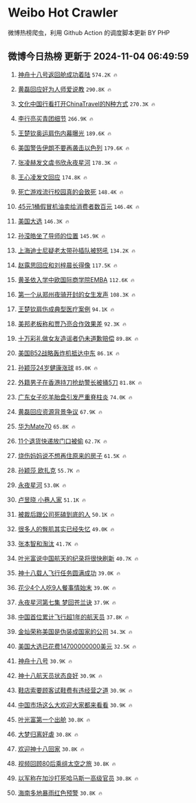 # Weibo Hot Crawler 



微博热榜爬虫，利用 Github Action 的调度脚本更新 BY PHP 


## 微博今日热榜 更新于 2024-11-04 06:49:59 
1. [神舟十八号返回舱成功着陆](https://s.weibo.com/weibo?q=%23%E7%A5%9E%E8%88%9F%E5%8D%81%E5%85%AB%E5%8F%B7%E8%BF%94%E5%9B%9E%E8%88%B1%E6%88%90%E5%8A%9F%E7%9D%80%E9%99%86%23&t=31&band_rank=1&Refer=top) `574.2K 🔥` 

1. [黄磊回应好为人师爱说教](https://s.weibo.com/weibo?q=%23%E9%BB%84%E7%A3%8A%E5%9B%9E%E5%BA%94%E5%A5%BD%E4%B8%BA%E4%BA%BA%E5%B8%88%E7%88%B1%E8%AF%B4%E6%95%99%23&t=31&band_rank=2&Refer=top) `290.8K 🔥` 

1. [文化中国行看打开ChinaTravel的N种方式](https://s.weibo.com/weibo?q=%23%E6%96%87%E5%8C%96%E4%B8%AD%E5%9B%BD%E8%A1%8C%E7%9C%8B%E6%89%93%E5%BC%80ChinaTravel%E7%9A%84N%E7%A7%8D%E6%96%B9%E5%BC%8F%23&t=31&band_rank=3&Refer=top) `270.3K 🔥` 

1. [李行亮买青团细节](https://s.weibo.com/weibo?q=%23%E6%9D%8E%E8%A1%8C%E4%BA%AE%E4%B9%B0%E9%9D%92%E5%9B%A2%E7%BB%86%E8%8A%82%23&t=31&band_rank=4&Refer=top) `266.9K 🔥` 

1. [王楚钦奥运肩伤内幕曝光](https://s.weibo.com/weibo?q=%23%E7%8E%8B%E6%A5%9A%E9%92%A6%E5%A5%A5%E8%BF%90%E8%82%A9%E4%BC%A4%E5%86%85%E5%B9%95%E6%9B%9D%E5%85%89%23&t=31&band_rank=5&Refer=top) `189.6K 🔥` 

1. [美国警告伊朗不要再袭击以色列](https://s.weibo.com/weibo?q=%23%E7%BE%8E%E5%9B%BD%E8%AD%A6%E5%91%8A%E4%BC%8A%E6%9C%97%E4%B8%8D%E8%A6%81%E5%86%8D%E8%A2%AD%E5%87%BB%E4%BB%A5%E8%89%B2%E5%88%97%23&t=31&band_rank=6&Refer=top) `179.6K 🔥` 

1. [张凌赫发文虞书欣永夜星河](https://s.weibo.com/weibo?q=%23%E5%BC%A0%E5%87%8C%E8%B5%AB%E5%8F%91%E6%96%87%E8%99%9E%E4%B9%A6%E6%AC%A3%E6%B0%B8%E5%A4%9C%E6%98%9F%E6%B2%B3%23&t=31&band_rank=7&Refer=top) `178.3K 🔥` 

1. [王心凌发文回应](https://s.weibo.com/weibo?q=%23%E7%8E%8B%E5%BF%83%E5%87%8C%E5%8F%91%E6%96%87%E5%9B%9E%E5%BA%94%23&t=31&band_rank=8&Refer=top) `174.8K 🔥` 

1. [死亡游戏流行校园真的会致死](https://s.weibo.com/weibo?q=%23%E6%AD%BB%E4%BA%A1%E6%B8%B8%E6%88%8F%E6%B5%81%E8%A1%8C%E6%A0%A1%E5%9B%AD%E7%9C%9F%E7%9A%84%E4%BC%9A%E8%87%B4%E6%AD%BB%23&t=31&band_rank=9&Refer=top) `148.4K 🔥` 

1. [45元1桶假冒机油卖给消费者数百元](https://s.weibo.com/weibo?q=%2345%E5%85%831%E6%A1%B6%E5%81%87%E5%86%92%E6%9C%BA%E6%B2%B9%E5%8D%96%E7%BB%99%E6%B6%88%E8%B4%B9%E8%80%85%E6%95%B0%E7%99%BE%E5%85%83%23&t=31&band_rank=10&Refer=top) `146.4K 🔥` 

1. [美国大选](https://s.weibo.com/weibo?q=%E7%BE%8E%E5%9B%BD%E5%A4%A7%E9%80%89&t=31&band_rank=11&Refer=top) `146.3K 🔥` 

1. [孙滢皓坐了导师的位置](https://s.weibo.com/weibo?q=%E5%AD%99%E6%BB%A2%E7%9A%93%E5%9D%90%E4%BA%86%E5%AF%BC%E5%B8%88%E7%9A%84%E4%BD%8D%E7%BD%AE&t=31&band_rank=12&Refer=top) `145.9K 🔥` 

1. [上海迪士尼疑老太带孙插队被怒吼](https://s.weibo.com/weibo?q=%23%E4%B8%8A%E6%B5%B7%E8%BF%AA%E5%A3%AB%E5%B0%BC%E7%96%91%E8%80%81%E5%A4%AA%E5%B8%A6%E5%AD%99%E6%8F%92%E9%98%9F%E8%A2%AB%E6%80%92%E5%90%BC%23&t=31&band_rank=13&Refer=top) `134.2K 🔥` 

1. [赵露思回应和刘梓晨长得像](https://s.weibo.com/weibo?q=%23%E8%B5%B5%E9%9C%B2%E6%80%9D%E5%9B%9E%E5%BA%94%E5%92%8C%E5%88%98%E6%A2%93%E6%99%A8%E9%95%BF%E5%BE%97%E5%83%8F%23&t=31&band_rank=14&Refer=top) `117.5K 🔥` 

1. [黄圣依入学中欧国际商学院EMBA](https://s.weibo.com/weibo?q=%23%E9%BB%84%E5%9C%A3%E4%BE%9D%E5%85%A5%E5%AD%A6%E4%B8%AD%E6%AC%A7%E5%9B%BD%E9%99%85%E5%95%86%E5%AD%A6%E9%99%A2EMBA%23&t=31&band_rank=15&Refer=top) `112.6K 🔥` 

1. [第一个从郑州夜骑开封的女生发声](https://s.weibo.com/weibo?q=%23%E7%AC%AC%E4%B8%80%E4%B8%AA%E4%BB%8E%E9%83%91%E5%B7%9E%E5%A4%9C%E9%AA%91%E5%BC%80%E5%B0%81%E7%9A%84%E5%A5%B3%E7%94%9F%E5%8F%91%E5%A3%B0%23&t=31&band_rank=16&Refer=top) `108.3K 🔥` 

1. [王楚钦肩伤成典型医疗案例](https://s.weibo.com/weibo?q=%23%E7%8E%8B%E6%A5%9A%E9%92%A6%E8%82%A9%E4%BC%A4%E6%88%90%E5%85%B8%E5%9E%8B%E5%8C%BB%E7%96%97%E6%A1%88%E4%BE%8B%23&t=31&band_rank=17&Refer=top) `94.1K 🔥` 

1. [美邦老板称和贾乃亮合作效果差](https://s.weibo.com/weibo?q=%23%E7%BE%8E%E9%82%A6%E8%80%81%E6%9D%BF%E7%A7%B0%E5%92%8C%E8%B4%BE%E4%B9%83%E4%BA%AE%E5%90%88%E4%BD%9C%E6%95%88%E6%9E%9C%E5%B7%AE%23&t=31&band_rank=18&Refer=top) `92.3K 🔥` 

1. [十万彩礼做女友造谣者仍未道歉赔偿](https://s.weibo.com/weibo?q=%23%E5%8D%81%E4%B8%87%E5%BD%A9%E7%A4%BC%E5%81%9A%E5%A5%B3%E5%8F%8B%E9%80%A0%E8%B0%A3%E8%80%85%E4%BB%8D%E6%9C%AA%E9%81%93%E6%AD%89%E8%B5%94%E5%81%BF%23&t=31&band_rank=19&Refer=top) `89.8K 🔥` 

1. [美国B52战略轰炸机抵达中东](https://s.weibo.com/weibo?q=%23%E7%BE%8E%E5%9B%BDB52%E6%88%98%E7%95%A5%E8%BD%B0%E7%82%B8%E6%9C%BA%E6%8A%B5%E8%BE%BE%E4%B8%AD%E4%B8%9C%23&t=31&band_rank=20&Refer=top) `86.1K 🔥` 

1. [孙颖莎24岁健康涨球](https://s.weibo.com/weibo?q=%23%E5%AD%99%E9%A2%96%E8%8E%8E24%E5%B2%81%E5%81%A5%E5%BA%B7%E6%B6%A8%E7%90%83%23&t=31&band_rank=21&Refer=top) `85.0K 🔥` 

1. [外籍男子在香港持刀抢劫警长被捅5刀](https://s.weibo.com/weibo?q=%23%E5%A4%96%E7%B1%8D%E7%94%B7%E5%AD%90%E5%9C%A8%E9%A6%99%E6%B8%AF%E6%8C%81%E5%88%80%E6%8A%A2%E5%8A%AB%E8%AD%A6%E9%95%BF%E8%A2%AB%E6%8D%855%E5%88%80%23&t=31&band_rank=22&Refer=top) `81.8K 🔥` 

1. [广东女子吃羊胎盘引发严重脊柱炎](https://s.weibo.com/weibo?q=%23%E5%B9%BF%E4%B8%9C%E5%A5%B3%E5%AD%90%E5%90%83%E7%BE%8A%E8%83%8E%E7%9B%98%E5%BC%95%E5%8F%91%E4%B8%A5%E9%87%8D%E8%84%8A%E6%9F%B1%E7%82%8E%23&t=31&band_rank=23&Refer=top) `74.0K 🔥` 

1. [黄磊回应资源背景争议](https://s.weibo.com/weibo?q=%23%E9%BB%84%E7%A3%8A%E5%9B%9E%E5%BA%94%E8%B5%84%E6%BA%90%E8%83%8C%E6%99%AF%E4%BA%89%E8%AE%AE%23&t=31&band_rank=24&Refer=top) `67.9K 🔥` 

1. [华为Mate70](https://s.weibo.com/weibo?q=%E5%8D%8E%E4%B8%BAMate70&t=31&band_rank=25&Refer=top) `65.8K 🔥` 

1. [11个退货快递放门口被偷](https://s.weibo.com/weibo?q=%2311%E4%B8%AA%E9%80%80%E8%B4%A7%E5%BF%AB%E9%80%92%E6%94%BE%E9%97%A8%E5%8F%A3%E8%A2%AB%E5%81%B7%23&t=31&band_rank=26&Refer=top) `62.7K 🔥` 

1. [烧伤妈妈说不想再住原来的房子](https://s.weibo.com/weibo?q=%23%E7%83%A7%E4%BC%A4%E5%A6%88%E5%A6%88%E8%AF%B4%E4%B8%8D%E6%83%B3%E5%86%8D%E4%BD%8F%E5%8E%9F%E6%9D%A5%E7%9A%84%E6%88%BF%E5%AD%90%23&t=31&band_rank=27&Refer=top) `61.5K 🔥` 

1. [孙颖莎 欧扎克](https://s.weibo.com/weibo?q=%E5%AD%99%E9%A2%96%E8%8E%8E%20%E6%AC%A7%E6%89%8E%E5%85%8B&t=31&band_rank=28&Refer=top) `55.7K 🔥` 

1. [永夜星河](https://s.weibo.com/weibo?q=%E6%B0%B8%E5%A4%9C%E6%98%9F%E6%B2%B3&t=31&band_rank=29&Refer=top) `53.0K 🔥` 

1. [卢昱晓 小巷人家](https://s.weibo.com/weibo?q=%E5%8D%A2%E6%98%B1%E6%99%93%20%E5%B0%8F%E5%B7%B7%E4%BA%BA%E5%AE%B6&t=31&band_rank=30&Refer=top) `51.1K 🔥` 

1. [被裁后跟公司死磕到底的人](https://s.weibo.com/weibo?q=%23%E8%A2%AB%E8%A3%81%E5%90%8E%E8%B7%9F%E5%85%AC%E5%8F%B8%E6%AD%BB%E7%A3%95%E5%88%B0%E5%BA%95%E7%9A%84%E4%BA%BA%23&t=31&band_rank=31&Refer=top) `50.1K 🔥` 

1. [很多人的臀肌其实已经失忆](https://s.weibo.com/weibo?q=%23%E5%BE%88%E5%A4%9A%E4%BA%BA%E7%9A%84%E8%87%80%E8%82%8C%E5%85%B6%E5%AE%9E%E5%B7%B2%E7%BB%8F%E5%A4%B1%E5%BF%86%23&t=31&band_rank=32&Refer=top) `49.0K 🔥` 

1. [张本智和淘汰](https://s.weibo.com/weibo?q=%E5%BC%A0%E6%9C%AC%E6%99%BA%E5%92%8C%E6%B7%98%E6%B1%B0&t=31&band_rank=33&Refer=top) `41.7K 🔥` 

1. [叶光富说中国航天的纪录将很快刷新](https://s.weibo.com/weibo?q=%23%E5%8F%B6%E5%85%89%E5%AF%8C%E8%AF%B4%E4%B8%AD%E5%9B%BD%E8%88%AA%E5%A4%A9%E7%9A%84%E7%BA%AA%E5%BD%95%E5%B0%86%E5%BE%88%E5%BF%AB%E5%88%B7%E6%96%B0%23&t=31&band_rank=34&Refer=top) `40.7K 🔥` 

1. [神十八载人飞行任务圆满成功](https://s.weibo.com/weibo?q=%23%E7%A5%9E%E5%8D%81%E5%85%AB%E8%BD%BD%E4%BA%BA%E9%A3%9E%E8%A1%8C%E4%BB%BB%E5%8A%A1%E5%9C%86%E6%BB%A1%E6%88%90%E5%8A%9F%23&t=31&band_rank=35&Refer=top) `39.0K 🔥` 

1. [花少4个人吃9人餐事情始末](https://s.weibo.com/weibo?q=%23%E8%8A%B1%E5%B0%914%E4%B8%AA%E4%BA%BA%E5%90%839%E4%BA%BA%E9%A4%90%E4%BA%8B%E6%83%85%E5%A7%8B%E6%9C%AB%23&t=31&band_rank=36&Refer=top) `39.0K 🔥` 

1. [永夜星河第七集 梦回苍兰诀](https://s.weibo.com/weibo?q=%E6%B0%B8%E5%A4%9C%E6%98%9F%E6%B2%B3%E7%AC%AC%E4%B8%83%E9%9B%86%20%E6%A2%A6%E5%9B%9E%E8%8B%8D%E5%85%B0%E8%AF%80&t=31&band_rank=37&Refer=top) `37.9K 🔥` 

1. [中国首位累计飞行超1年的航天员](https://s.weibo.com/weibo?q=%23%E4%B8%AD%E5%9B%BD%E9%A6%96%E4%BD%8D%E7%B4%AF%E8%AE%A1%E9%A3%9E%E8%A1%8C%E8%B6%851%E5%B9%B4%E7%9A%84%E8%88%AA%E5%A4%A9%E5%91%98%23&t=31&band_rank=38&Refer=top) `37.8K 🔥` 

1. [金灿荣称美国是伪装成国家的公司](https://s.weibo.com/weibo?q=%23%E9%87%91%E7%81%BF%E8%8D%A3%E7%A7%B0%E7%BE%8E%E5%9B%BD%E6%98%AF%E4%BC%AA%E8%A3%85%E6%88%90%E5%9B%BD%E5%AE%B6%E7%9A%84%E5%85%AC%E5%8F%B8%23&t=31&band_rank=39&Refer=top) `34.3K 🔥` 

1. [美国大选已花费14700000000美元](https://s.weibo.com/weibo?q=%23%E7%BE%8E%E5%9B%BD%E5%A4%A7%E9%80%89%E5%B7%B2%E8%8A%B1%E8%B4%B914700000000%E7%BE%8E%E5%85%83%23&t=31&band_rank=40&Refer=top) `32.5K 🔥` 

1. [神舟十八号](https://s.weibo.com/weibo?q=%E7%A5%9E%E8%88%9F%E5%8D%81%E5%85%AB%E5%8F%B7&t=31&band_rank=41&Refer=top) `30.9K 🔥` 

1. [神十八航天员状态良好](https://s.weibo.com/weibo?q=%23%E7%A5%9E%E5%8D%81%E5%85%AB%E8%88%AA%E5%A4%A9%E5%91%98%E7%8A%B6%E6%80%81%E8%89%AF%E5%A5%BD%23&t=31&band_rank=42&Refer=top) `30.9K 🔥` 

1. [鞋店索要顾客试鞋费有违经营之道](https://s.weibo.com/weibo?q=%23%E9%9E%8B%E5%BA%97%E7%B4%A2%E8%A6%81%E9%A1%BE%E5%AE%A2%E8%AF%95%E9%9E%8B%E8%B4%B9%E6%9C%89%E8%BF%9D%E7%BB%8F%E8%90%A5%E4%B9%8B%E9%81%93%23&t=31&band_rank=43&Refer=top) `30.9K 🔥` 

1. [中国市场这么大欢迎大家都来看看](https://s.weibo.com/weibo?q=%23%E4%B8%AD%E5%9B%BD%E5%B8%82%E5%9C%BA%E8%BF%99%E4%B9%88%E5%A4%A7%E6%AC%A2%E8%BF%8E%E5%A4%A7%E5%AE%B6%E9%83%BD%E6%9D%A5%E7%9C%8B%E7%9C%8B%23&t=31&band_rank=44&Refer=top) `30.9K 🔥` 

1. [叶光富第一个出舱](https://s.weibo.com/weibo?q=%23%E5%8F%B6%E5%85%89%E5%AF%8C%E7%AC%AC%E4%B8%80%E4%B8%AA%E5%87%BA%E8%88%B1%23&t=31&band_rank=45&Refer=top) `30.8K 🔥` 

1. [大梦归离好虐](https://s.weibo.com/weibo?q=%E5%A4%A7%E6%A2%A6%E5%BD%92%E7%A6%BB%E5%A5%BD%E8%99%90&t=31&band_rank=46&Refer=top) `30.8K 🔥` 

1. [欢迎神十八回家](https://s.weibo.com/weibo?q=%23%E6%AC%A2%E8%BF%8E%E7%A5%9E%E5%8D%81%E5%85%AB%E5%9B%9E%E5%AE%B6%23&t=31&band_rank=47&Refer=top) `30.8K 🔥` 

1. [视频回顾80后乘组太空之旅](https://s.weibo.com/weibo?q=%23%E8%A7%86%E9%A2%91%E5%9B%9E%E9%A1%BE80%E5%90%8E%E4%B9%98%E7%BB%84%E5%A4%AA%E7%A9%BA%E4%B9%8B%E6%97%85%23&t=31&band_rank=48&Refer=top) `30.8K 🔥` 

1. [以军称在加沙打死哈马斯一高级官员](https://s.weibo.com/weibo?q=%23%E4%BB%A5%E5%86%9B%E7%A7%B0%E5%9C%A8%E5%8A%A0%E6%B2%99%E6%89%93%E6%AD%BB%E5%93%88%E9%A9%AC%E6%96%AF%E4%B8%80%E9%AB%98%E7%BA%A7%E5%AE%98%E5%91%98%23&t=31&band_rank=49&Refer=top) `30.8K 🔥` 

1. [海南多地暴雨红色预警](https://s.weibo.com/weibo?q=%23%E6%B5%B7%E5%8D%97%E5%A4%9A%E5%9C%B0%E6%9A%B4%E9%9B%A8%E7%BA%A2%E8%89%B2%E9%A2%84%E8%AD%A6%23&t=31&band_rank=50&Refer=top) `30.8K 🔥` 

